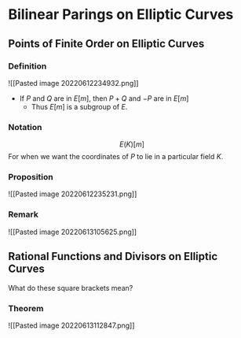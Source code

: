 # Bilinear Parings on Elliptic Curves
## Points of Finite Order on Elliptic Curves
### Definition
![[Pasted image 20220612234932.png]]
- If $P$ and $Q$ are in $E[m]$, then $P+Q$ and $-P$ are in $E[m]$
	- Thus $E[m]$ is a subgroup of $E$.

### Notation
$$E(K)[m]$$
For when we want the coordinates of $P$ to lie in a particular field $K$.

### Proposition
![[Pasted image 20220612235231.png]]

### Remark
![[Pasted image 20220613105625.png]]

## Rational Functions and Divisors on Elliptic Curves
What do these square brackets mean?

### Theorem
![[Pasted image 20220613112847.png]]
